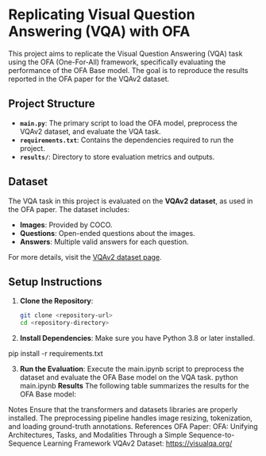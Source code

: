 # Replicating Visual Question Answering (VQA) with OFA

This project aims to replicate the Visual Question Answering (VQA) task using the OFA (One-For-All) framework, specifically evaluating the performance of the OFA Base model. The goal is to reproduce the results reported in the OFA paper for the VQAv2 dataset.

## Project Structure

- **`main.py`**: The primary script to load the OFA model, preprocess the VQAv2 dataset, and evaluate the VQA task.
- **`requirements.txt`**: Contains the dependencies required to run the project.
- **`results/`**: Directory to store evaluation metrics and outputs.

## Dataset

The VQA task in this project is evaluated on the **VQAv2 dataset**, as used in the OFA paper. The dataset includes:

- **Images**: Provided by COCO.
- **Questions**: Open-ended questions about the images.
- **Answers**: Multiple valid answers for each question.

For more details, visit the [VQAv2 dataset page](https://visualqa.org/).

## Setup Instructions

1. **Clone the Repository**:
   ```bash
   git clone <repository-url>
   cd <repository-directory>
2. **Install Dependencies**: Make sure you have Python 3.8 or later installed.

pip install -r requirements.txt


3. **Run the Evaluation**: Execute the main.ipynb script to preprocess the dataset and evaluate the OFA Base model on the VQA task.
python main.ipynb
**Results**
The following table summarizes the results for the OFA Base model:

Notes
Ensure that the transformers and datasets libraries are properly installed.
The preprocessing pipeline handles image resizing, tokenization, and loading ground-truth annotations.
References
OFA Paper: OFA: Unifying Architectures, Tasks, and Modalities Through a Simple Sequence-to-Sequence Learning Framework
VQAv2 Dataset: https://visualqa.org/
